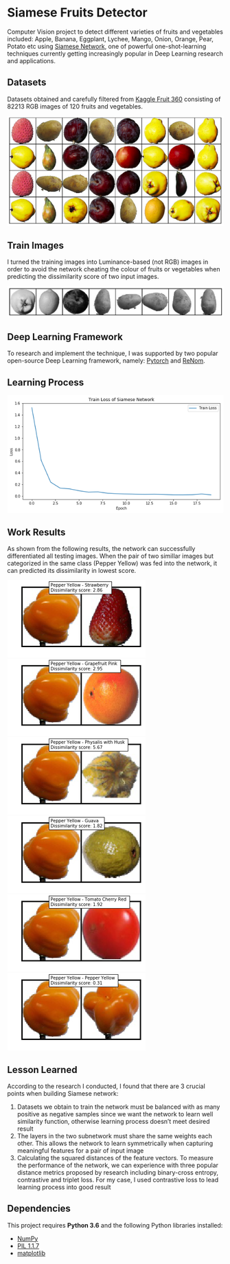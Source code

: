# Siamese Fruits Detector

Computer Vision project to detect different varieties of fruits and vegetables included: Apple, Banana, Eggplant, Lychee, Mango, Onion, Orange, Pear, Potato etc using [Siamese Network](https://www.cs.cmu.edu/~rsalakhu/papers/oneshot1.pdf), one of powerful one-shot-learning techniques currently getting increasingly popular in Deep Learning research and applications.

## Datasets

Datasets obtained and carefully filtered from [Kaggle Fruit 360](https://www.kaggle.com/moltean/fruits) consisting of 82213 RGB images of 120 fruits and vegetables.

![](./images/datasets_images.png)

## Train Images

I turned the training images into Luminance-based (not RGB) images in order to avoid the network cheating the colour of fruits or vegetables when predicting the dissimilarity score of two input images.

![](./images/training_images.png)

## Deep Learning Framework

To research and implement the technique, I was supported by two popular open-source Deep Learning framework, namely: [Pytorch](https://pytorch.org/) and [ReNom](https://renom.jp).

## Learning Process

![](./images/final_train_loss.png)

## Work Results

As shown from the following results, the network can successfully differentiated all testing images. When the pair of two simillar images but categorized in the same class (Pepper Yellow) was fed into the network, it can predicted its dissimilarity in lowest score.

![](./images/result1.png)
![](./images/result2.png)
![](./images/result3.png)
![](./images/result4.png)
![](./images/result5.png)
![](./images/result6.png)

## Lesson Learned
According to the research I conducted, I found that there are 3 crucial points when building Siamese network:

1. Datasets we obtain to train the network must be balanced with as many positive as negative samples since we want the network to learn well similarity function, otherwise learning process doesn’t meet desired result
2. The layers in the two subnetwork must share the same weights each other. This allows the network to learn symmetrically when capturing meaningful features for a pair of input image
3. Calculating the squared distances of the feature vectors. To measure the performance of the network, we can experience with three popular distance metrics proposed by research including binary-cross entropy, contrastive and triplet loss. For my case, I used contrastive loss to lead learning process into good result

## Dependencies

This project requires **Python 3.6** and the following Python libraries installed:

* [NumPy](https://www.numpy.org/)
* [PIL 1.1.7](https://pillow.readthedocs.io/)
* [matplotlib](https://matplotlib.org/)
